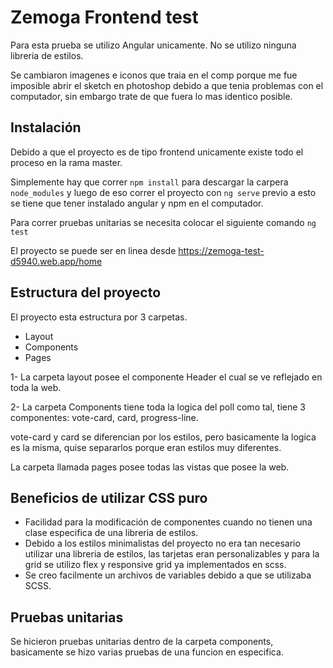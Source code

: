 # Zemoga Frontend test

Para esta prueba se utilizo Angular unicamente.
No se utilizo ninguna libreria de estilos.

Se cambiaron imagenes e iconos que traia en el comp porque me fue imposible abrir el sketch en photoshop debido a que tenia problemas con el computador, sin embargo trate de que fuera lo mas identico posible.

## Instalación

Debido a que el proyecto es de tipo frontend unicamente existe todo el proceso en la rama master.

Simplemente hay que correr `npm install` para descargar la carpera `node_modules` y luego de eso correr el proyecto con `ng serve`
previo a esto se tiene que tener instalado angular y npm en el computador.

Para correr pruebas unitarias se necesita colocar el siguiente comando `ng test`

El proyecto se puede ser en linea desde https://zemoga-test-d5940.web.app/home

## Estructura del proyecto

El proyecto esta estructura por 3 carpetas.

- Layout
- Components
- Pages

1- La carpeta layout posee el componente Header el cual se ve reflejado en toda la web.

2- La carpeta Components tiene toda la logica del poll como tal, tiene 3 componentes: vote-card, card, progress-line.

vote-card y card se diferencian por los estilos, pero basicamente la
logica es la misma, quise separarlos porque eran estilos muy
diferentes.

La carpeta llamada pages posee todas las vistas que posee la web.

## Beneficios de utilizar CSS puro

- Facilidad para la modificación de componentes cuando no tienen una clase especifica de una libreria de estilos.
- Debido a los estilos minimalistas del proyecto no era tan necesario utilizar una libreria de estilos, las tarjetas eran personalizables y para la grid se utilizo flex y responsive grid ya implementados en scss.
- Se creo facilmente un archivos de variables debido a que se utilizaba SCSS.

## Pruebas unitarias

Se hicieron pruebas unitarias dentro de la carpeta components, basicamente se hizo varias pruebas de una funcion en especifica.
